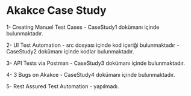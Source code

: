 # Akakce Case Study
1- Creating Manuel Test Cases - CaseStudy1 dokümanı içinde bulunmaktadır.

2- UI Test Automation - src dosyası içinde kod içeriği bulunmaktadır - CaseStudy2 dokümanı içinde kodlar bulunmaktadır.

3- API Tests via Postman - CaseStudy3 dokümanı içinde bulunmaktadır.

4- 3 Bugs on Akakce - CaseStudy4 dokümanı içinde bulunmaktadır.

5- Rest Assured Test Automation - yapılmadı.

